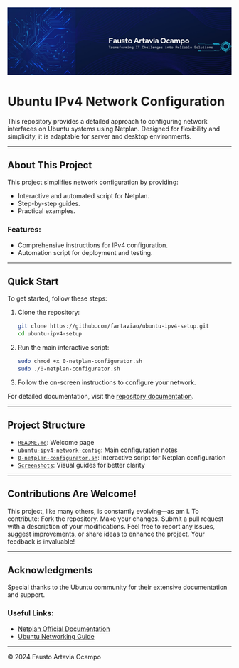 
<img src="https://raw.githubusercontent.com/fartaviao/fartaviao/refs/heads/main/Banner%20Fausto.jpg" alt="Banner Fausto Artavia Ocampo">

# Ubuntu IPv4 Network Configuration

This repository provides a detailed approach to configuring network interfaces on Ubuntu systems using Netplan. Designed for flexibility and simplicity, it is adaptable for server and desktop environments.

---

## About This Project

This project simplifies network configuration by providing:
- Interactive and automated script for Netplan.
- Step-by-step guides.
- Practical examples.

### Features:
- Comprehensive instructions for IPv4 configuration.
- Automation script for deployment and testing.

---

## Quick Start

To get started, follow these steps:
1. Clone the repository:
   ```bash
   git clone https://github.com/fartaviao/ubuntu-ipv4-setup.git
   cd ubuntu-ipv4-setup
   ```
2. Run the main interactive script:
   ```bash
   sudo chmod +x 0-netplan-configurator.sh
   sudo ./0-netplan-configurator.sh
   ```
3. Follow the on-screen instructions to configure your network.

For detailed documentation, visit the [repository documentation](https://github.com/fartaviao/ubuntu-ipv4-setup/blob/main/ubuntu-ipv4-network-config.txt).

---

## Project Structure

- [`README.md`](https://github.com/fartaviao/ubuntu-ipv4-setup/blob/main/README.md): Welcome page
- [`ubuntu-ipv4-network-config`](https://github.com/fartaviao/ubuntu-ipv4-setup/blob/main/ubuntu-ipv4-network-config.txt): Main configuration notes
- [`0-netplan-configurator.sh`](https://github.com/fartaviao/ubuntu-ipv4-setup/blob/main/0-netplan-configurator.sh): Interactive script for Netplan configuration
- [`Screenshots`](https://github.com/fartaviao/ubuntu-ipv4-setup/tree/main/screenshots): Visual guides for better clarity

---

## Contributions Are Welcome!
This project, like many others, is constantly evolving—as am I. To contribute:
Fork the repository.
Make your changes.
Submit a pull request with a description of your modifications.
Feel free to report any issues, suggest improvements, or share ideas to enhance the project. Your feedback is invaluable!

---

## Acknowledgments

Special thanks to the Ubuntu community for their extensive documentation and support.

### Useful Links:
- [Netplan Official Documentation](https://netplan.io/)
- [Ubuntu Networking Guide](https://ubuntu.com/server/docs/configuring-networks)

---

© 2024 Fausto Artavia Ocampo

